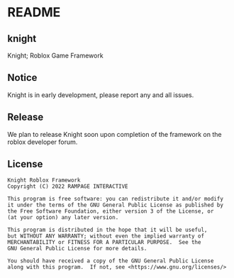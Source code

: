 # README

## knight

Knight; Roblox Game Framework

## Notice

Knight is in early development, please report any and all issues.

## Release

We plan to release Knight soon upon completion of the framework on the roblox developer forum.

## License

```
Knight Roblox Framework
Copyright (C) 2022 RAMPAGE INTERACTIVE

This program is free software: you can redistribute it and/or modify
it under the terms of the GNU General Public License as published by
the Free Software Foundation, either version 3 of the License, or
(at your option) any later version.

This program is distributed in the hope that it will be useful,
but WITHOUT ANY WARRANTY; without even the implied warranty of
MERCHANTABILITY or FITNESS FOR A PARTICULAR PURPOSE.  See the
GNU General Public License for more details.

You should have received a copy of the GNU General Public License
along with this program.  If not, see <https://www.gnu.org/licenses/>
```
